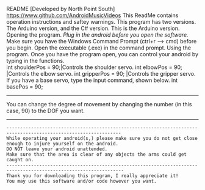 README 
[Developed by North Point South]
https://www.github.com/AndroidMusicVideos
This ReadMe contains operation instructions and saftey warnings.
This program has two versions.  The Arduino version, and the C# version.  This is the Arduino version.
Opening the program.
*Plug in the android before you open the software.*
Make sure you have the Windows Command Prompt (ctrl+r --> cmd) before you begin.  Open the executable (.exe) in the command prompt. 
Using the program.
Once you have the program open, you can control your android by typing in the functions.  
int shoulderPos = 90;|Controls the shoulder servo.
int elbowPos = 90;   |Controls the elbow servo.
int gripperPos = 90; |Controls the gripper servo.
If you have a base servo, type the input command, shown below.
int basePos = 90;
****************************************************************************************************
You can change the degree of movement by changing the number (in this case, 90) to the DOF you want.
****************************************************************************************************
~~~~~~~~~~~~~have any questions?  E-mail me at androidbuilder@outlook.com~~~~~~~~~~~~~~~~~~~~~~~~~~~
----------------------------------------------------------------------------------------------------------------
While operating your android(s,) please make sure you do not get close enough to injure yourself on the android.  
DO NOT leave your android unattended.
Make sure that the area is clear of any objects the arms could get caught on.
-----------------------------------------------------------------------------------------------------------------
Thank you for downloading this program, I really appreciate it!
You may use this software and/or code however you want.

